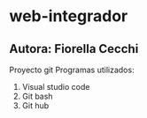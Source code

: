 # web-integrador

## Autora: Fiorella Cecchi
Proyecto git
Programas utilizados: 
1. Visual studio code
2. Git bash
3. Git hub